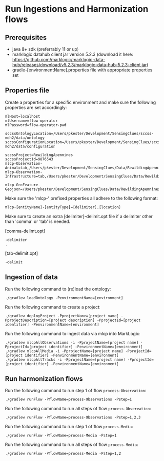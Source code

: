 # Run Ingestions and Harmonization flows

## Prerequisites

- java 8+ sdk (preferrably 11 or up)
- marklogic datahub client jar version 5.2.3 (download it here: https://github.com/marklogic/marklogic-data-hub/releases/download/v5.2.3/marklogic-data-hub-5.2.3-client.jar)
- gradle-[environmentName].properties file with appropriate properties set

## Properties file

Create a properties for a specific environment and make sure the following properties are set accordingly:

````
mlHost=localhost
mlUsername=flow-operator
mlPassword=flow-operator-pwd

sccssOntologyLocation=/Users/pkester/Development/SensingClues/sccss-mdh2/data/ontology
sccssConfigurationLocation=/Users/pkester/Development/SensingClues/sccss-mdh2/data/configuration

sccssProject=RewildingApennines
sccssProjectId=9876543
mlcp-Observation-Animal=tab,/Users/pkester/Development/SensingClues/Data/RewildingApennines/multisources
mlcp-Observation-Infrastructure=tab,/Users/pkester/Development/SensingClues/Data/RewildingApennines/fences

mlcp-GeoFeature-Geojson=/Users/pkester/Development/SensingClues/Data/RewildingApennines/geojson

````

Make sure the 'mlcp-' prefixed properties all adhere to the following format:

    mlcp-[entityName]-[entityType]=[delimiter],[location]

Make sure to create an extra [delimiter]-delimit.opt file if a delimiter other than 'comma' or 'tab' is needed.

[comma-delimt.opt]
````
-delimiter
,
````

[tab-delimit.opt]
````
-delimit

````


## Ingestion of data

Run the following command to (re)load the ontology:

    ./gradlew loadOntology -PenvironmentName=[environment]

Run the following command to create a project:

    ./gradlew deployProject -PprojectName=[project name] -PprojectDescription=[project description] -PprojectId=[project identifier] -PenvironmentName=[environment]

Run the following command to ingest data via mlcp into MarkLogic:

    ./gradlew mlcpAllObservations -i -PprojectName=[project name] -PprojectId=[project identifier] -PenvironmentName=[environment]
    ./gradlew mlcpAllMedia -i -PprojectName=[project name] -PprojectId=[project identifier] -PenvironmentName=[environment]
    ./gradlew mlcpAllTracks -i -PprojectName=[project name] -PprojectId=[project identifier] -PenvironmentName=[environment]

## Run harmonization flows

Run the following command to run step 1 of flow `process-Observation`:

    ./gradlew runFlow -PflowName=process-Observations -Pstep=1

Run the following command to run all steps of flow `process-Observation`:

    ./gradlew runFlow -PflowName=process-Observations -Pstep=1,2,3

Run the following command to run step 1 of flow `process-Media`:

    ./gradlew runFlow -PflowName=process-Media -Pstep=1

Run the following command to run all steps of flow `process-Media`:

    ./gradlew runFlow -PflowName=process-Media -Pstep=1,2
